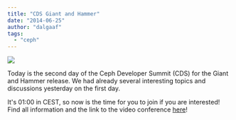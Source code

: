 ```yaml
---
title: "CDS Giant and Hammer"
date: "2014-06-25"
author: "dalgaaf"
tags: 
  - "ceph"
---
```


[![](images/logo.png)](https://wiki.ceph.com/@api/deki/site/logo.png)

Today is the second day of the Ceph Developer Summit (CDS) for the Giant and Hammer release. We had already several interesting topics and discussions yesterday on the first day.

  

It's 01:00 in CEST, so now is the time for you to join if you are interested! Find all information and the link to the video conference [here](https://wiki.ceph.com/Planning/CDS/CDS_Giant_and_Hammer_(Jun_2014))!
